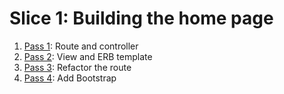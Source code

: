# Slice 1: Building the home page

1. [Pass 1](/week02/slice01/pass01/README.md): Route and controller
2. [Pass 2](/week02/slice01/pass02/README.md): View and ERB template
3. [Pass 3](/week02/slice01/pass03/README.md): Refactor the route
4. [Pass 4](/week02/slice01/pass04/README.md): Add Bootstrap
